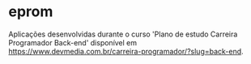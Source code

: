 # eprom

Aplicações desenvolvidas durante o curso 'Plano de estudo Carreira Programador Back-end' disponível em https://www.devmedia.com.br/carreira-programador/?slug=back-end.